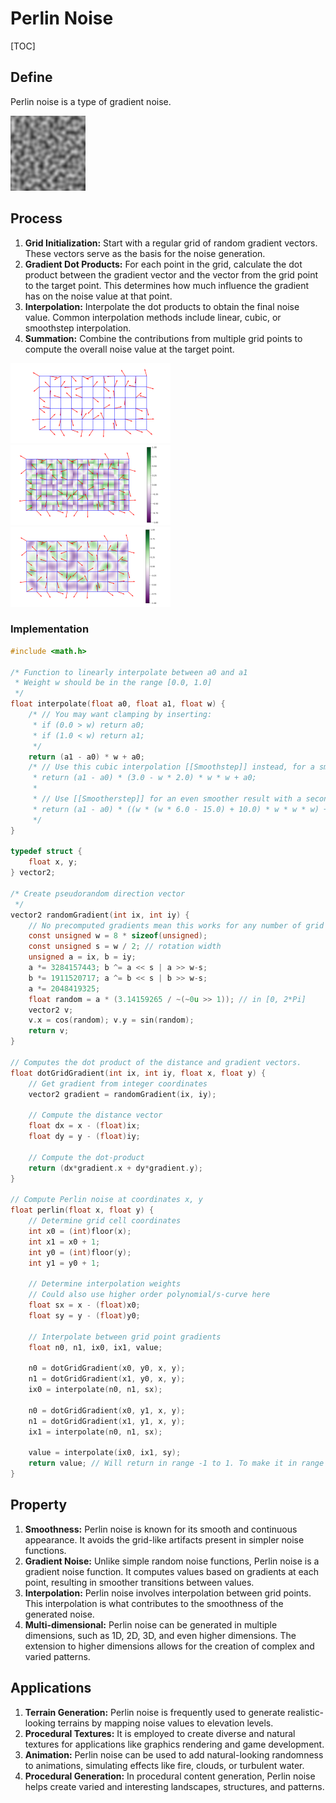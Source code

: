 # Perlin Noise

[TOC]

## Define

Perlin noise is a type of gradient noise.

<img src="assets/Perlin_noise_example.png" alt="undefined" style="zoom:12%;" />

## Process

1. **Grid Initialization:** Start with a regular grid of random gradient vectors. These vectors serve as the basis for the noise generation.
2. **Gradient Dot Products:** For each point in the grid, calculate the dot product between the gradient vector and the vector from the grid point to the target point. This determines how much influence the gradient has on the noise value at that point.
3. **Interpolation:** Interpolate the dot products to obtain the final noise value. Common interpolation methods include linear, cubic, or smoothstep interpolation.
4. **Summation:** Combine the contributions from multiple grid points to compute the overall noise value at the target point.

<img src="assets/1024px-PerlinNoiseGradientGrid.svg.png" alt="img" style="zoom:25%;" /><img src="assets/1024px-PerlinNoiseDotProducts.svg.png" alt="img" style="zoom:25%;" /><img src="assets/1024px-PerlinNoiseInterpolated.svg.png" alt="img" style="zoom:25%;" />

### Implementation

```c
#include <math.h>

/* Function to linearly interpolate between a0 and a1
 * Weight w should be in the range [0.0, 1.0]
 */
float interpolate(float a0, float a1, float w) {
    /* // You may want clamping by inserting:
     * if (0.0 > w) return a0;
     * if (1.0 < w) return a1;
     */
    return (a1 - a0) * w + a0;
    /* // Use this cubic interpolation [[Smoothstep]] instead, for a smooth appearance:
     * return (a1 - a0) * (3.0 - w * 2.0) * w * w + a0;
     *
     * // Use [[Smootherstep]] for an even smoother result with a second derivative equal to zero on boundaries:
     * return (a1 - a0) * ((w * (w * 6.0 - 15.0) + 10.0) * w * w * w) + a0;
     */
}

typedef struct {
    float x, y;
} vector2;

/* Create pseudorandom direction vector
 */
vector2 randomGradient(int ix, int iy) {
    // No precomputed gradients mean this works for any number of grid coordinates
    const unsigned w = 8 * sizeof(unsigned);
    const unsigned s = w / 2; // rotation width
    unsigned a = ix, b = iy;
    a *= 3284157443; b ^= a << s | a >> w-s;
    b *= 1911520717; a ^= b << s | b >> w-s;
    a *= 2048419325;
    float random = a * (3.14159265 / ~(~0u >> 1)); // in [0, 2*Pi]
    vector2 v;
    v.x = cos(random); v.y = sin(random);
    return v;
}

// Computes the dot product of the distance and gradient vectors.
float dotGridGradient(int ix, int iy, float x, float y) {
    // Get gradient from integer coordinates
    vector2 gradient = randomGradient(ix, iy);

    // Compute the distance vector
    float dx = x - (float)ix;
    float dy = y - (float)iy;

    // Compute the dot-product
    return (dx*gradient.x + dy*gradient.y);
}

// Compute Perlin noise at coordinates x, y
float perlin(float x, float y) {
    // Determine grid cell coordinates
    int x0 = (int)floor(x);
    int x1 = x0 + 1;
    int y0 = (int)floor(y);
    int y1 = y0 + 1;

    // Determine interpolation weights
    // Could also use higher order polynomial/s-curve here
    float sx = x - (float)x0;
    float sy = y - (float)y0;

    // Interpolate between grid point gradients
    float n0, n1, ix0, ix1, value;

    n0 = dotGridGradient(x0, y0, x, y);
    n1 = dotGridGradient(x1, y0, x, y);
    ix0 = interpolate(n0, n1, sx);

    n0 = dotGridGradient(x0, y1, x, y);
    n1 = dotGridGradient(x1, y1, x, y);
    ix1 = interpolate(n0, n1, sx);

    value = interpolate(ix0, ix1, sy);
    return value; // Will return in range -1 to 1. To make it in range 0 to 1, multiply by 0.5 and add 0.5
}
```

## Property

1. **Smoothness:** Perlin noise is known for its smooth and continuous appearance. It avoids the grid-like artifacts present in simpler noise functions.
2. **Gradient Noise:** Unlike simple random noise functions, Perlin noise is a gradient noise function. It computes values based on gradients at each point, resulting in smoother transitions between values.
3. **Interpolation:** Perlin noise involves interpolation between grid points. This interpolation is what contributes to the smoothness of the generated noise.
4. **Multi-dimensional:** Perlin noise can be generated in multiple dimensions, such as 1D, 2D, 3D, and even higher dimensions. The extension to higher dimensions allows for the creation of complex and varied patterns.

## Applications

1. **Terrain Generation:** Perlin noise is frequently used to generate realistic-looking terrains by mapping noise values to elevation levels.
2. **Procedural Textures:** It is employed to create diverse and natural textures for applications like graphics rendering and game development.
3. **Animation:** Perlin noise can be used to add natural-looking randomness to animations, simulating effects like fire, clouds, or turbulent water.
4. **Procedural Generation:** In procedural content generation, Perlin noise helps create varied and interesting landscapes, structures, and patterns.